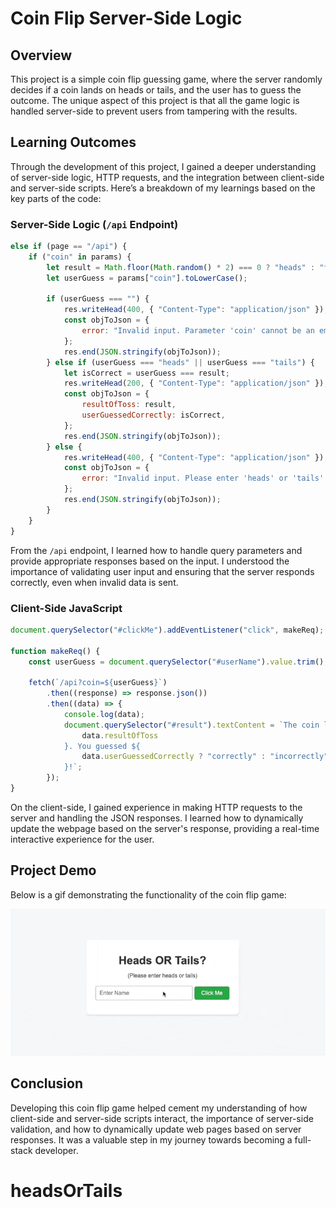 # Coin Flip Server-Side Logic

## Overview

This project is a simple coin flip guessing game, where the server randomly decides if a coin lands on heads or tails, and the user has to guess the outcome. The unique aspect of this project is that all the game logic is handled server-side to prevent users from tampering with the results.

## Learning Outcomes

Through the development of this project, I gained a deeper understanding of server-side logic, HTTP requests, and the integration between client-side and server-side scripts. Here’s a breakdown of my learnings based on the key parts of the code:

### Server-Side Logic (`/api` Endpoint)

```javascript
else if (page == "/api") {
	if ("coin" in params) {
		let result = Math.floor(Math.random() * 2) === 0 ? "heads" : "tails";
		let userGuess = params["coin"].toLowerCase();

		if (userGuess === "") {
			res.writeHead(400, { "Content-Type": "application/json" });
			const objToJson = {
				error: "Invalid input. Parameter 'coin' cannot be an empty string.",
			};
			res.end(JSON.stringify(objToJson));
		} else if (userGuess === "heads" || userGuess === "tails") {
			let isCorrect = userGuess === result;
			res.writeHead(200, { "Content-Type": "application/json" });
			const objToJson = {
				resultOfToss: result,
				userGuessedCorrectly: isCorrect,
			};
			res.end(JSON.stringify(objToJson));
		} else {
			res.writeHead(400, { "Content-Type": "application/json" });
			const objToJson = {
				error: "Invalid input. Please enter 'heads' or 'tails'.",
			};
			res.end(JSON.stringify(objToJson));
		}
	}
}
```

From the `/api` endpoint, I learned how to handle query parameters and provide appropriate responses based on the input. I understood the importance of validating user input and ensuring that the server responds correctly, even when invalid data is sent.

### Client-Side JavaScript

```javascript
document.querySelector("#clickMe").addEventListener("click", makeReq);

function makeReq() {
	const userGuess = document.querySelector("#userName").value.trim();

	fetch(`/api?coin=${userGuess}`)
		.then((response) => response.json())
		.then((data) => {
			console.log(data);
			document.querySelector("#result").textContent = `The coin landed on ${
				data.resultOfToss
			}. You guessed ${
				data.userGuessedCorrectly ? "correctly" : "incorrectly"
			}!`;
		});
}
```

On the client-side, I gained experience in making HTTP requests to the server and handling the JSON responses. I learned how to dynamically update the webpage based on the server's response, providing a real-time interactive experience for the user.

## Project Demo

Below is a gif demonstrating the functionality of the coin flip game:

<p align="center">
  <img src="img/HOT.gif" alt="Coin Flip Demo"/>
</p>

## Conclusion

Developing this coin flip game helped cement my understanding of how client-side and server-side scripts interact, the importance of server-side validation, and how to dynamically update web pages based on server responses. It was a valuable step in my journey towards becoming a full-stack developer.
# headsOrTails
